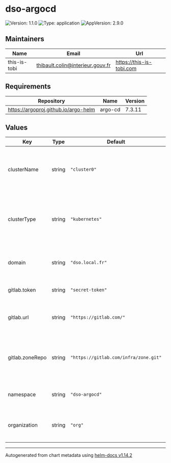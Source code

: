 # dso-argocd

![Version: 1.1.0](https://img.shields.io/badge/Version-1.1.0-informational?style=flat-square) ![Type: application](https://img.shields.io/badge/Type-application-informational?style=flat-square) ![AppVersion: 2.9.0](https://img.shields.io/badge/AppVersion-2.9.0-informational?style=flat-square)

## Maintainers

| Name | Email | Url |
| ---- | ------ | --- |
| this-is-tobi | <thibault.colin@interieur.gouv.fr> | <https://this-is-tobi.com> |

## Requirements

| Repository | Name | Version |
|------------|------|---------|
| https://argoproj.github.io/argo-helm | argo-cd | 7.3.11 |

## Values

| Key | Type | Default | Description |
|-----|------|---------|-------------|
| clusterName | string | `"cluster0"` | Nom du cluster où est déployé ArgoCD (utilisé notamment dans l'URL) |
| clusterType | string | `"kubernetes"` | Type de cluster où est déployé ArgoCD (valeurs possibles : openshift, kubernetes) |
| domain | string | `"dso.local.fr"` | Nom de domaine à utiliser dans l'URL d'exposition |
| gitlab.token | string | `"secret-token"` | Token d'accès au dépôt Gitlab |
| gitlab.url | string | `"https://gitlab.com/"` | Url du Gitlab hébergeant le dépôt de code pour cette zone |
| gitlab.zoneRepo | string | `"https://gitlab.com/infra/zone.git"` | URL du dépôt où les applications à déployer par ArgoCD sont spécifiées |
| namespace | string | `"dso-argocd"` | Namespace d'installation de l'instance ArgoCD |
| organization | string | `"org"` | Nom de l'organisation (utilisé dans les annotations) |

----------------------------------------------
Autogenerated from chart metadata using [helm-docs v1.14.2](https://github.com/norwoodj/helm-docs/releases/v1.14.2)

